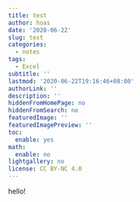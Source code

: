 ```yaml
---
title: test
author: hoas
date: '2020-06-22'
slug: test
categories:
  - notes
tags:
  - Excel
subtitle: ''
lastmod: '2020-06-22T19:16:46+08:00'
authorLink: ''
description: ''
hiddenFromHomePage: no
hiddenFromSearch: no
featuredImage: ''
featuredImagePreview: ''
toc:
  enable: yes
math:
  enable: no
lightgallery: no
license: CC BY-NC 4.0
---
```


hello!

<!--more-->
